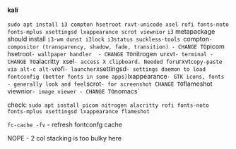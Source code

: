 #### kali
`sudo apt install i3 compton hsetroot rxvt-unicode xsel rofi fonts-noto fonts-mplus xsettingsd lxappearance scrot viewnior`
	`i3` metapackage should install `i3-wm dunst i3lock i3status suckless-tools
	`compton` - compositor (transparency, shadow, fade, transition) - CHANGE TO `picom`
	`hsetroot` - wallpaper handler  - CHANGE TO `nitrogen`
	`urxvt` - terminal - CHANGE TO `alacritty`
	`xsel` - access X clipboard. Needed for `urxvt` copy-paste via alt-c alt-v
	`rofi` - launcher
	`xsettingsd` - settings daemon to load fontconfig (better fonts in some apps)
	`lxappearance` - GTK icons, fonts - generally look and feel
	`scrot` - for screenshot CHANGE TO `flameshot`
	`viewnior` - image viewer - CHANGE TO `nomacs`

check:
	`sudo apt install picom nitrogen alacritty rofi fonts-noto fonts-mplus xsettingsd lxappearance flameshot`

`fc-cache -fv` - refresh fontconfg cache

NOPE - 2 col stacking is too bulky here